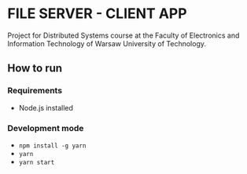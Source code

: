 # FILE SERVER - CLIENT APP

Project for Distributed Systems course at the Faculty of Electronics and Information Technology of Warsaw University of Technology.

## How to run

### Requirements
 * Node.js installed
### Development mode
* ```npm install -g yarn```
* ```yarn```
* ```yarn start```
